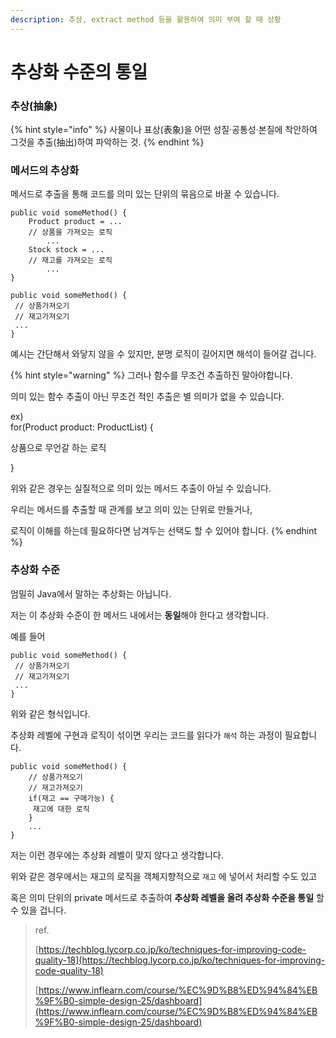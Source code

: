 ```yaml
---
description: 추상, extract method 등을 활용하여 의미 부여 할 때 상황
---
```


# 추상화 수준의 통일

### 추상(抽象)

{% hint style="info" %}
사물이나 표상(表象)을 어떤 성질·공통성·본질에 착안하여 그것을 추출(抽出)하여 파악하는 것.
{% endhint %}

### 메서드의 추상화

메서드로  추출을 통해 코드를 의미 있는 단위의 묶음으로 바꿀 수 있습니다.

```
public void someMethod() {
    Product product = ...
    // 상품을 가져오는 로직 
        ...
    Stock stock = ...
    // 재고를 가져오는 로직 
        ...
}

public void someMethod() {
 // 상품가져오기
 // 재고가져오기
 ...
}
```

예시는 간단해서 와닿지 않을 수 있지만, 분명 로직이 길어지면 해석이 들어갈 겁니다.

{% hint style="warning" %}
그러나 함수를 무조건 추출하진 말아야합니다.

의미 있는 함수 추출이 아닌 무조건 적인 추출은 별 의미가 없을 수 있습니다.

ex)\
for(Product product: ProductList) {

&#x20;   상품으로 무언갈 하는 로직

}

위와 같은 경우는 실질적으로 의미 있는 메서드 추출이 아닐 수 있습니다.

우리는 메서드를 추출할 때 관계를 보고 의미 있는 단위로 만들거나,

로직이 이해를 하는데 필요하다면 남겨두는 선택도 할 수 있어야 합니다.
{% endhint %}

### 추상화 수준

엄밀히 Java에서 말하는 추상화는 아닙니다.

저는 이 추상화 수준이 한 메서드 내에서는 **동일**해야 한다고 생각합니다.

예를 들어

```
public void someMethod() {
 // 상품가져오기
 // 재고가져오기
 ...
}
```

위와 같은 형식입니다.

추상화 레벨에 구현과   로직이 섞이면 우리는 코드를 읽다가 `해석` 하는 과정이 필요합니다.

```
public void someMethod() {
    // 상품가져오기
    // 재고가져오기
    if(재고 == 구매가능) {
     재고에 대한 로직
    }
    ...
}
```

저는 이런 경우에는 추상화 레벨이 맞지 않다고 생각합니다.

위와 같은 경우에서는 재고의 로직을 객체지향적으로 `재고` 에 넣어서 처리할 수도 있고

혹은 의미 단위의 private 메서드로 추출하여 **추상화 레벨을 올려 추상화 수준을 통일** 할 수 있을 겁니다.



> ref.
>
> [https://techblog.lycorp.co.jp/ko/techniques-for-improving-code-quality-18](https://techblog.lycorp.co.jp/ko/techniques-for-improving-code-quality-18)
>
> [https://www.inflearn.com/course/%EC%9D%B8%ED%94%84%EB%9F%B0-simple-design-25/dashboard](https://www.inflearn.com/course/%EC%9D%B8%ED%94%84%EB%9F%B0-simple-design-25/dashboard)
>
>
